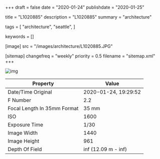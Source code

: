 +++
draft = false
date = "2020-01-24"
publishdate = "2020-01-25"

title = "L1020885"
description = "L1020885"
summary = "architecture"

tags = [
    "architecture",
    "seattle",
]

keywords = []

[image]
    src = "/images/architecture/L1020885.JPG"

[sitemap]
    changefreq = "weekly"
    priority = 0.5
    filename = "sitemap.xml"
+++


![img](/images/architecture/L1020885.JPG)

Property | Value
---------|------
Date/Time Original              | 2020-01-24, 19:29:52
F Number                        | 2.2
Focal Length In 35mm Format     | 35 mm
ISO                             | 1600
Exposure Time                   | 1/30
Image Width                     | 1440
Image Height                    | 961
Depth Of Field                  | inf (12.09 m - inf)
